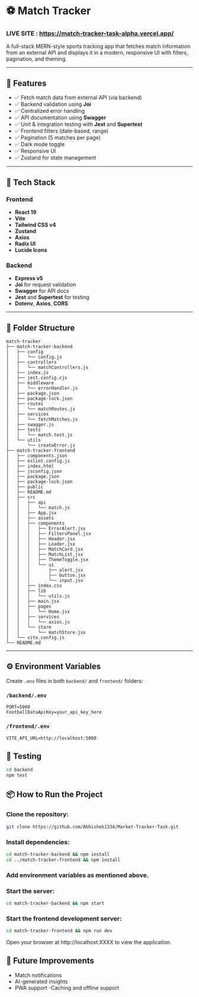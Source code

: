 # ⚽ Match Tracker

### LIVE SITE : https://match-tracker-task-alpha.vercel.app/

A full-stack MERN-style sports tracking app that fetches match information from an external API and displays it in a modern, responsive UI with filters, pagination, and theming.

---

## 🚀 Features

- ✅ Fetch match data from external API (via backend)
- ✅ Backend validation using **Joi**
- ✅ Centralized error handling
- ✅ API documentation using **Swagger**
- ✅ Unit & integration testing with **Jest** and **Supertest**
- ✅ Frontend filters (date-based, range)
- ✅ Pagination (5 matches per page)
- ✅ Dark mode toggle
- ✅ Responsive UI
- ✅ Zustand for state management

---

## 🧱 Tech Stack

### Frontend

- **React 19**
- **Vite**
- **Tailwind CSS v4**
- **Zustand**
- **Axios**
- **Radix UI**
- **Lucide Icons**

### Backend

- **Express v5**
- **Joi** for request validation
- **Swagger** for API docs
- **Jest** and **Supertest** for testing
- **Dotenv**, **Axios**, **CORS**

---

## 📁 Folder Structure

	match-tracker
	├── match-tracker-backend
	│   ├── config
	│   │   └── config.js
	│   ├── controllers
	│   │   └── matchControllers.js
	│   ├── index.js
	│   ├── jest.config.cjs
	│   ├── middleware
	│   │   └── errorHandler.js
	│   ├── package.json
	│   ├── package-lock.json
	│   ├── routes
	│   │   └── matchRoutes.js
	│   ├── services
	│   │   └── fetchMatches.js
	│   ├── swagger.js
	│   ├── tests
	│   │   └── match.test.js
	│   └── utils
	│       └── createError.js
	├── match-tracker-frontend
	│   ├── components.json
	│   ├── eslint.config.js
	│   ├── index.html
	│   ├── jsconfig.json
	│   ├── package.json
	│   ├── package-lock.json
	│   ├── public
	│   ├── README.md
	│   ├── src
	│   │   ├── api
	│   │   │   └── match.js
	│   │   ├── App.jsx
	│   │   ├── assets
	│   │   ├── components
	│   │   │   ├── ErrorAlert.jsx
	│   │   │   ├── FiltersPanel.jsx
	│   │   │   ├── Header.jsx
	│   │   │   ├── Loader.jsx
	│   │   │   ├── MatchCard.jsx
	│   │   │   ├── MatchList.jsx
	│   │   │   ├── ThemeToggle.jsx
	│   │   │   └── ui
	│   │   │       ├── alert.jsx
	│   │   │       ├── button.jsx
	│   │   │       └── input.jsx
	│   │   ├── index.css
	│   │   ├── lib
	│   │   │   └── utils.js
	│   │   ├── main.jsx
	│   │   ├── pages
	│   │   │   └── Home.jsx
	│   │   ├── services
	│   │   │   └── axios.js
	│   │   └── store
	│   │       └── matchStore.jsx
	│   └── vite.config.js
	└── README.md


---

## ⚙️ Environment Variables

Create `.env` files in both `backend/` and `frontend/` folders:

### `/backend/.env`

```env
PORT=5000
FootballDataApiKey=your_api_key_here
```
### `/frontend/.env`
``` env
VITE_API_URL=http://localhost:5000
```

##  🧪 Testing

```bash
cd backend
npm test
```

## 📦 How to Run the Project

### Clone the repository:
```bash
git clone https://github.com/Abhishek1334/Market-Tracker-Task.git
```

### Install dependencies:
```bash
cd match-tracker-backend && npm install
cd ../match-tracker-frontend && npm install
```

### Add environment variables as mentioned above. 

### Start the server:
```bash
cd match-tracker-backend && npm start
```

### Start the frontend development server:
```bash
cd match-tracker-frontend && npm run dev
```

Open your browser at http://localhost:XXXX to view the application.


## 📌 Future Improvements
- Match notifications
- AI-generated insights
- PWA support
-Caching and offline support
